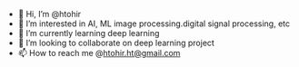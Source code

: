 - 👋 Hi, I’m @htohir
- 👀 I’m interested in AI, ML image processing.digital signal processing, etc
- 🌱 I’m currently learning deep learning
- 💞️ I’m looking to collaborate on deep learning project 
- 📫 How to reach me @htohir.ht@gmail.com

<!---
htohir/htohir is a ✨ special ✨ repository because its `README.md` (this file) appears on your GitHub profile.
You can click the Preview link to take a look at your changes.
--->
